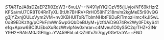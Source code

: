 $START$zJA8sDZaEPZ1I0ZqW3+6vuLV++N491ylYlQlCzV55/jUyjo/NF69kHzrZKFSa/mU7CR8T04RnTyXLiBtUh7BHRV+RrHO58hT218m/m2kgMeE5r90vQGg3jYZxnjOULoVym2VM+nv0KBHUlToR/TblmNHbtF9DuRlTrnozHmc4kJi5wL0o89EDKzXg/pCPkF/mWn5wpGQbDeBUyM+j/zf4AiD9G74Rv2Wy0FDky641e1q+Apxw6BC3UEboXuRczWtvlpNw0xhrar+c4Mveu1O0yS5C2qrTHZ+2INrY9H2+RAtsM0JGFIlgp+YV459FbLoLQZl6fx7lr7qgy0Ge1zcYA==$END$